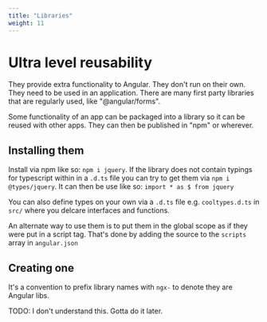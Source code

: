 ```yaml
---
title: "Libraries"
weight: 11
---
```

# Ultra level reusability
They provide extra functionality to Angular. 
They don't run on their own. They need to be used in an application.
There are many first party libraries that are regularly used, like "@angular/forms".

Some functionality of an app can be packaged into a library so it can be reused with other apps.
They can then be published in "npm" or wherever.

## Installing them
Install via npm like so: `npm i jquery`. 
If the library does not contain typings for typescript within in a `.d.ts` file
you can try to get them via `npm i @types/jquery`.
It can then be use like so: `import * as $ from jquery`

You can also define types on your own via a `.d.ts` file e.g. `cooltypes.d.ts` in `src/`
where you delcare interfaces and functions.

An alternate way to use them is to put them in the global scope as if they were put in a script tag.
That's done by adding the source to the `scripts` array in `angular.json`

## Creating one
It's a convention to prefix library names with `ngx-` to denote they are Angular libs.

TODO:
I don't understand this. Gotta do it later.